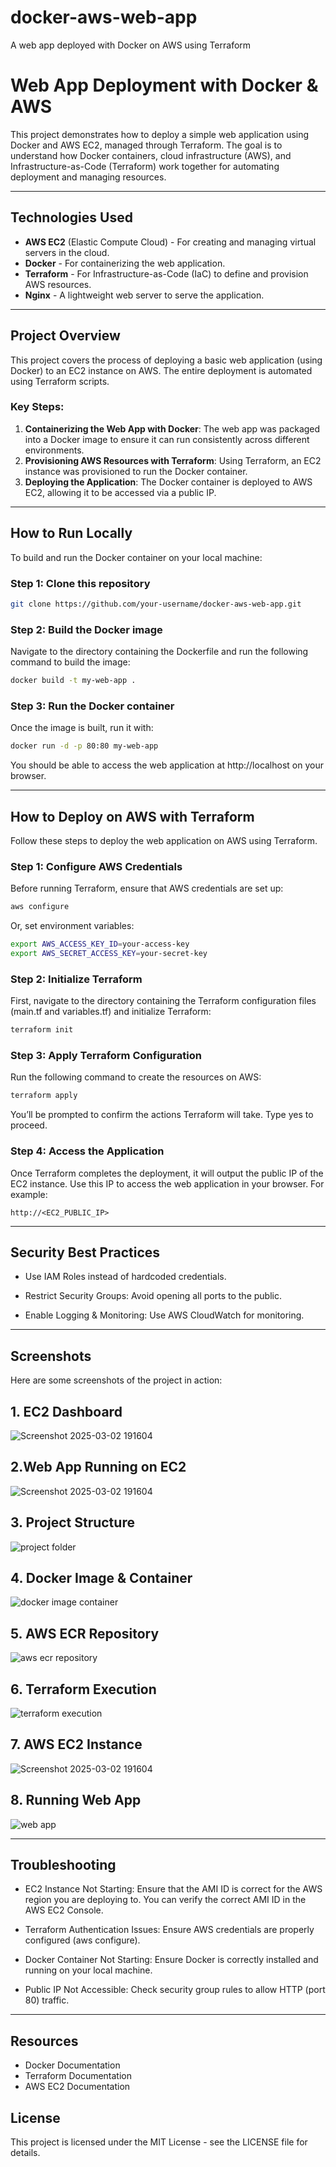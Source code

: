 # docker-aws-web-app
A web app deployed with Docker on AWS using Terraform
# Web App Deployment with Docker & AWS

This project demonstrates how to deploy a simple web application using Docker and AWS EC2, managed through Terraform. The goal is to understand how Docker containers, cloud infrastructure (AWS), and Infrastructure-as-Code (Terraform) work together for automating deployment and managing resources.

---

## Technologies Used

- **AWS EC2** (Elastic Compute Cloud) - For creating and managing virtual servers in the cloud.
- **Docker** - For containerizing the web application.
- **Terraform** - For Infrastructure-as-Code (IaC) to define and provision AWS resources.
- **Nginx** - A lightweight web server to serve the application.

---

## Project Overview

This project covers the process of deploying a basic web application (using Docker) to an EC2 instance on AWS. The entire deployment is automated using Terraform scripts.

### Key Steps:

1. **Containerizing the Web App with Docker**: The web app was packaged into a Docker image to ensure it can run consistently across different environments.
2. **Provisioning AWS Resources with Terraform**: Using Terraform, an EC2 instance was provisioned to run the Docker container.
3. **Deploying the Application**: The Docker container is deployed to AWS EC2, allowing it to be accessed via a public IP.

---

## How to Run Locally

To build and run the Docker container on your local machine:


### Step 1: Clone this repository
```bash
git clone https://github.com/your-username/docker-aws-web-app.git
```

### Step 2: Build the Docker image
Navigate to the directory containing the Dockerfile and run the following command to build the image:
```bash
docker build -t my-web-app .
```



### Step 3: Run the Docker container
Once the image is built, run it with:
```bash
docker run -d -p 80:80 my-web-app
```

You should be able to access the web application at http://localhost on your browser.

---
## How to Deploy on AWS with Terraform

Follow these steps to deploy the web application on AWS using Terraform.

### Step 1: Configure AWS Credentials
Before running Terraform, ensure that AWS credentials are set up:
```bash
aws configure
```
Or, set environment variables:
```bash
export AWS_ACCESS_KEY_ID=your-access-key
export AWS_SECRET_ACCESS_KEY=your-secret-key
```

### Step 2: Initialize Terraform

First, navigate to the directory containing the Terraform configuration files (main.tf and variables.tf) and initialize Terraform:

```bash
terraform init
```


### Step 3: Apply Terraform Configuration

Run the following command to create the resources on AWS:
```bash
terraform apply
```  

You’ll be prompted to confirm the actions Terraform will take. Type yes to proceed.


### Step 4: Access the Application

Once Terraform completes the deployment, it will output the public IP of the EC2 instance. Use this IP to access the web application in your browser. For example:

```text
http://<EC2_PUBLIC_IP>
```
--- 
## Security Best Practices

- Use IAM Roles instead of hardcoded credentials.

- Restrict Security Groups: Avoid opening all ports to the public.

- Enable Logging & Monitoring: Use AWS CloudWatch for monitoring.






---
## Screenshots
Here are some screenshots of the project in action:

## 1. EC2 Dashboard
![Screenshot 2025-03-02 191604](https://github.com/user-attachments/assets/b0e8f2ca-019f-4884-9187-b677d2cfe432)

## 2.Web App Running on EC2
![Screenshot 2025-03-02 191604](https://github.com/user-attachments/assets/b2bd248a-d848-4c31-87d0-61ea7d03747a)

## 3. Project Structure
![project folder](https://github.com/user-attachments/assets/abc82770-df32-4619-b5c5-cdaad2e420d7)


## 4. Docker Image & Container

![docker image   container](https://github.com/user-attachments/assets/85fe3d87-88d5-4ea6-b50c-5613fd38b468)



## 5. AWS ECR Repository
![aws ecr repository](https://github.com/user-attachments/assets/ece13926-23f9-4b15-8aca-747fcabfd63a)



## 6. Terraform Execution

![terraform execution](https://github.com/user-attachments/assets/fdad914d-32a1-47a7-a315-3174ef067385)



## 7. AWS EC2 Instance

![Screenshot 2025-03-02 191604](https://github.com/user-attachments/assets/73df3ca2-c896-4ace-b142-d841766648b3)


## 8. Running Web App

![web app](https://github.com/user-attachments/assets/7b2f57b1-b8a6-4af2-8630-ab562f3ea313)





---
## Troubleshooting
- EC2 Instance Not Starting: Ensure that the AMI ID is correct for the AWS region you are deploying to. You can verify the correct AMI ID in the AWS EC2 Console.

- Terraform Authentication Issues: Ensure AWS credentials are properly configured (aws configure).

- Docker Container Not Starting: Ensure Docker is correctly installed and running on your local machine.

- Public IP Not Accessible: Check security group rules to allow HTTP (port 80) traffic.




---

## Resources
- Docker Documentation
- Terraform Documentation
- AWS EC2 Documentation

## License
This project is licensed under the MIT License - see the LICENSE file for details.
